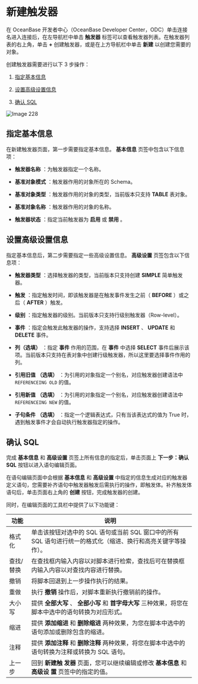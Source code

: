 新建触发器 
==========================

在 OceanBase 开发者中心（OceanBase Developer Center，ODC）单击连接名进入连接后，在左导航栏中单击 **触发器** 标签可以查看触发器列表。在触发器列表的右上角，单击 **+** 创建触发器，或是在上方导航栏中单击 **新建** 以创建您需要的对象。

创建触发器需要进行以下 3 步操作：

1. [指定基本信息](#指定基本信息)

   

2. [设置高级设置信息](#设置高级设置信息)

   

3. [确认 SQL](#确认-sql)

   




![Image 228](https://help-static-aliyun-doc.aliyuncs.com/assets/img/zh-CN/9951704161/p242686.png)

指定基本信息 
---------------------------

在新建触发器页面，第一步需要指定基本信息。 **基本信息** 页签中包含以下信息项：

* **触发器名称** ：为触发器指定一个名称。

  

* **基准对象模式** ：触发器作用的对象所在的 Schema。

  

* **基准对象类型** ：触发器作用的对象的类型，当前版本只支持 **TABLE** 表对象。

  

* **基准对象名称** ：触发器作用的对象的名称。

  

* **触发器状态** ：指定当前触发器为 **启用** 或 **禁用** 。

  




设置高级设置信息 
-----------------------------

指定基本信息后，第二步需要指定一些高级设置信息。 **高级设置** 页签包含以下信息项：

* **触发器类型** ：选择触发器的类型，当前版本只支持创建 **SIMPLE** 简单触发器。

  

* **触发** ：指定触发时间，即该触发器是在触发事件发生之前（ **BEFORE** ）或之后（ **AFTER** ）触发。

  

* **级别** ：指定触发器的级别。当前版本只支持行级别触发器（Row-level）。

  

* **事件** ：指定会触发此触发器的操作，支持选择 **INSERT** 、 **UPDATE** 和 **DELETE** 事件。

  

* **列（选填）** ：指定 **事件** 作用的范围，在 **事件** 中选择 **SELECT** 事件后展示该项。当前版本只支持在表对象中创建行级触发器，所以这里要选择事件作用的列。

  

* **引用旧值** **（选填）** ：为引用的对象指定一个别名，对应触发器创建语法中 `REFERENCEING OLD` 的值。

  

* **引用新值** **（选填）** ：为引用的对象指定一个别名，对应触发器创建语法中 `REFERENCEING NEW` 的值。

  

* **子句条件** **（选填）** ：指定一个逻辑表达式，只有当该表达式的值为 True 时，遇到触发事件才会自动执行触发器指定的操作。

  




确认 SQL 
---------------------------

完成 **基本信息** 和 **高级设置** 页签上所有信息的指定后，单击页面上 **下一步：确认 SQL** 按钮以进入语句编辑页面。

在语句编辑页面中会根据 **基本信息** 和 **高级设置** 中指定的信息生成对应的触发器定义语句，您需要补齐语句中触发器触发后需执行的操作，即触发体。补齐触发体语句后，单击页面右上角的 **创建** 按钮，完成触发器的创建。

同时，在编辑页面的工具栏中提供了以下功能键：


|  功能   |                                 说明                                 |
|-------|--------------------------------------------------------------------|
| 格式化   | 单击该按钮对选中的 SQL 语句或当前 SQL 窗口中的所有 SQL 语句进行统一的格式化（缩进、换行和高亮关键字等操作）。     |
| 查找/替换 | 在查找框内输入内容以对脚本进行检索，查找后可在替换框内输入内容以对查找内容进行替换。                         |
| 撤销    | 将脚本回退到上一步操作执行的结果。                                                  |
| 重做    | 执行 **撤销**  操作后，对脚本重新执行撤销前的操作。                                      |
| 大小写   | 提供 **全部大写** 、 **全部小写**  和 **首字母大写**  三种效果，将您在脚本中选中的语句转换为对应形式。      |
| 缩进    | 提供 **添加缩进**  和 **删除缩进**  两种效果，为您在脚本中选中的语句添加或删除包含的缩进。               |
| 注释    | 提供 **添加注释**  和 **删除注释**  两种效果，将您在脚本中选中的语句转换为注释或转换为 SQL 语句。         |
| 上一步   | 回到 **新建触** **发器** 页面，您可以继续编辑或修改 **基本信息** 和 **高级设** **置** 页签中的指定的值。 |


